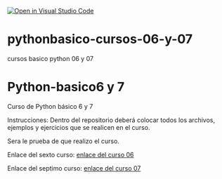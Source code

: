 [![Open in Visual Studio Code](https://classroom.github.com/assets/open-in-vscode-f059dc9a6f8d3a56e377f745f24479a46679e63a5d9fe6f495e02850cd0d8118.svg)](https://classroom.github.com/online_ide?assignment_repo_id=7396795&assignment_repo_type=AssignmentRepo)
# pythonbasico-cursos-06-y-07
cursos basico python 06 y 07
# Python-basico6 y 7
Curso de Python básico 6 y 7

Instrucciones:
Dentro del repositorio deberá colocar todos los archivos, ejemplos y ejercicios que se realicen en el curso.

Sera le prueba de que realizo el curso.

Enlace del sexto curso:
[enlace del curso 06](https://drive.google.com/drive/folders/1ZIUKp6K6XU194X05bi3QSs6zJO8YkQPj?usp=sharing)

Enlace del septimo curso:
[enlace del curso 07](https://drive.google.com/drive/folders/1r_iWpfZdk-twDtSltsCEm_j7mTlHRyAV?usp=sharing)
